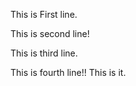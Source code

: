 This is First line.

This is second line!

This is third line.


This is fourth line!! This is it.


